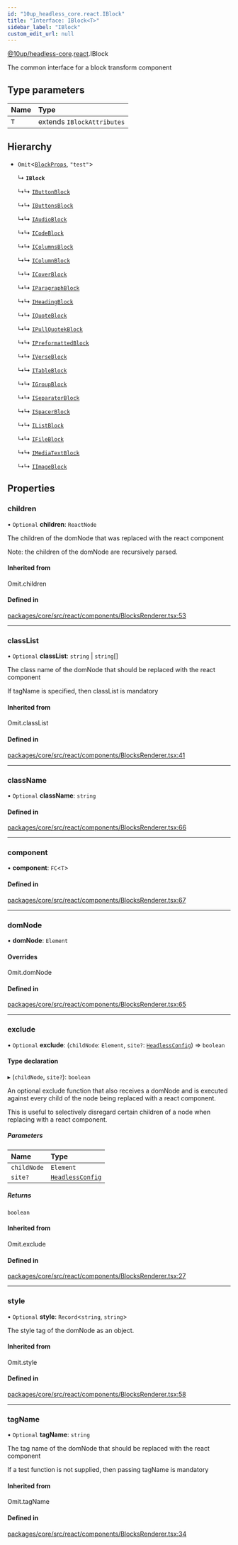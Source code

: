 ```yaml
---
id: "10up_headless_core.react.IBlock"
title: "Interface: IBlock<T>"
sidebar_label: "IBlock"
custom_edit_url: null
---
```


[@10up/headless-core](../modules/10up_headless_core.md).[react](../namespaces/10up_headless_core.react.md).IBlock

The common interface for a block transform component

## Type parameters

| Name | Type |
| :------ | :------ |
| `T` | extends `IBlockAttributes` |

## Hierarchy

- `Omit`<[`BlockProps`](10up_headless_core.react.BlockProps.md), ``"test"``\>

  ↳ **`IBlock`**

  ↳↳ [`IButtonBlock`](10up_headless_core.react.IButtonBlock.md)

  ↳↳ [`IButtonsBlock`](10up_headless_core.react.IButtonsBlock.md)

  ↳↳ [`IAudioBlock`](10up_headless_core.react.IAudioBlock.md)

  ↳↳ [`ICodeBlock`](10up_headless_core.react.ICodeBlock.md)

  ↳↳ [`IColumnsBlock`](10up_headless_core.react.IColumnsBlock.md)

  ↳↳ [`IColumnBlock`](10up_headless_core.react.IColumnBlock.md)

  ↳↳ [`ICoverBlock`](10up_headless_core.react.ICoverBlock.md)

  ↳↳ [`IParagraphBlock`](10up_headless_core.react.IParagraphBlock.md)

  ↳↳ [`IHeadingBlock`](10up_headless_core.react.IHeadingBlock.md)

  ↳↳ [`IQuoteBlock`](10up_headless_core.react.IQuoteBlock.md)

  ↳↳ [`IPullQuotekBlock`](10up_headless_core.react.IPullQuotekBlock.md)

  ↳↳ [`IPreformattedBlock`](10up_headless_core.react.IPreformattedBlock.md)

  ↳↳ [`IVerseBlock`](10up_headless_core.react.IVerseBlock.md)

  ↳↳ [`ITableBlock`](10up_headless_core.react.ITableBlock.md)

  ↳↳ [`IGroupBlock`](10up_headless_core.react.IGroupBlock.md)

  ↳↳ [`ISeparatorBlock`](10up_headless_core.react.ISeparatorBlock.md)

  ↳↳ [`ISpacerBlock`](10up_headless_core.react.ISpacerBlock.md)

  ↳↳ [`IListBlock`](10up_headless_core.react.IListBlock.md)

  ↳↳ [`IFileBlock`](10up_headless_core.react.IFileBlock.md)

  ↳↳ [`IMediaTextBlock`](10up_headless_core.react.IMediaTextBlock.md)

  ↳↳ [`IImageBlock`](10up_headless_core.react.IImageBlock.md)

## Properties

### children

• `Optional` **children**: `ReactNode`

The children of the domNode that was replaced with the react component

Note: the children of the domNode are recursively parsed.

#### Inherited from

Omit.children

#### Defined in

[packages/core/src/react/components/BlocksRenderer.tsx:53](https://github.com/10up/headless/blob/32c3bf4/packages/core/src/react/components/BlocksRenderer.tsx#L53)

___

### classList

• `Optional` **classList**: `string` \| `string`[]

The class name of the domNode that should be replaced with the react component

If tagName is specified, then classList is mandatory

#### Inherited from

Omit.classList

#### Defined in

[packages/core/src/react/components/BlocksRenderer.tsx:41](https://github.com/10up/headless/blob/32c3bf4/packages/core/src/react/components/BlocksRenderer.tsx#L41)

___

### className

• `Optional` **className**: `string`

#### Defined in

[packages/core/src/react/components/BlocksRenderer.tsx:66](https://github.com/10up/headless/blob/32c3bf4/packages/core/src/react/components/BlocksRenderer.tsx#L66)

___

### component

• **component**: `FC`<`T`\>

#### Defined in

[packages/core/src/react/components/BlocksRenderer.tsx:67](https://github.com/10up/headless/blob/32c3bf4/packages/core/src/react/components/BlocksRenderer.tsx#L67)

___

### domNode

• **domNode**: `Element`

#### Overrides

Omit.domNode

#### Defined in

[packages/core/src/react/components/BlocksRenderer.tsx:65](https://github.com/10up/headless/blob/32c3bf4/packages/core/src/react/components/BlocksRenderer.tsx#L65)

___

### exclude

• `Optional` **exclude**: (`childNode`: `Element`, `site?`: [`HeadlessConfig`](../modules/10up_headless_core.md#headlessconfig)) => `boolean`

#### Type declaration

▸ (`childNode`, `site?`): `boolean`

An optional exclude function that also receives a domNode and is executed against every child
of the node being replaced with a react component.

This is useful to selectively disregard certain children of a node when replacing with a react component.

##### Parameters

| Name | Type |
| :------ | :------ |
| `childNode` | `Element` |
| `site?` | [`HeadlessConfig`](../modules/10up_headless_core.md#headlessconfig) |

##### Returns

`boolean`

#### Inherited from

Omit.exclude

#### Defined in

[packages/core/src/react/components/BlocksRenderer.tsx:27](https://github.com/10up/headless/blob/32c3bf4/packages/core/src/react/components/BlocksRenderer.tsx#L27)

___

### style

• `Optional` **style**: `Record`<`string`, `string`\>

The style tag of the domNode as an object.

#### Inherited from

Omit.style

#### Defined in

[packages/core/src/react/components/BlocksRenderer.tsx:58](https://github.com/10up/headless/blob/32c3bf4/packages/core/src/react/components/BlocksRenderer.tsx#L58)

___

### tagName

• `Optional` **tagName**: `string`

The tag name of the domNode that should be replaced with the react component

If a test function is not supplied, then passing tagName is mandatory

#### Inherited from

Omit.tagName

#### Defined in

[packages/core/src/react/components/BlocksRenderer.tsx:34](https://github.com/10up/headless/blob/32c3bf4/packages/core/src/react/components/BlocksRenderer.tsx#L34)
